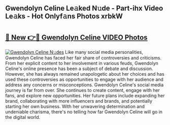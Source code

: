 ## Gwendolyn Celine Le𝚊ked N𝚞de - Part-ihx Video Le𝚊ks - Hot Onlyf𝚊ns Photos xrbkW

# <h2><a href="http://ac36.deff.icu/?id=Gwendolyn+Celine">🔗 New 👉🔴 Gwendolyn Celine VIDEO Photos</a></h2>

[![Gwendolyn Celine N𝚞des](https://i.imgur.com/rIISA9y.gif)](http://ac36.deff.icu/?id=Gwendolyn+Celine)
Like many social media personalities, Gwendolyn Celine has faced her fair share of controversies and criticisms. From her explicit content to her involvement in various feuds, Gwendolyn Celine's online presence has been a subject of debate and discussion. However, she has always remained unapologetic about her choices and has used these controversies as opportunities to engage with her audience and address any concerns or misconceptions. Gwendolyn Celine's social media journey is far from over. She continues to create content, engage with her fans, and explore new opportunities. Her future plans include expanding her brand, collaborating with more influencers and brands, and potentially starting her own business. With her unwavering determination and undeniable charisma, there's no telling how far Gwendolyn Celine will go in the digital world.
